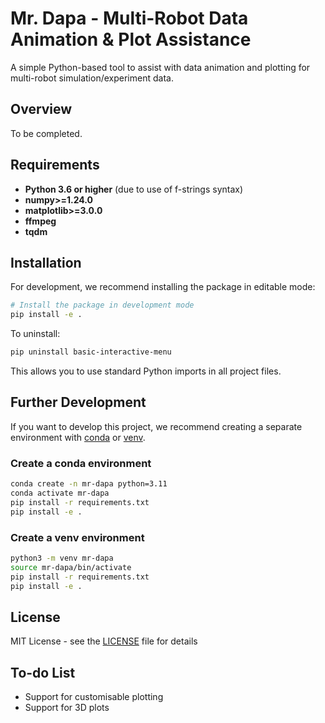 # Mr. Dapa - Multi-Robot Data Animation & Plot Assistance

A simple Python-based tool to assist with data animation and plotting for multi-robot simulation/experiment data.

## Overview

To be completed.

## Requirements

- **Python 3.6 or higher** (due to use of f-strings syntax)
- **numpy>=1.24.0**
- **matplotlib>=3.0.0**
- **ffmpeg**
- **tqdm**

## Installation

For development, we recommend installing the package in editable mode:

```bash
# Install the package in development mode
pip install -e .
```

To uninstall:

```bash
pip uninstall basic-interactive-menu
 ```

This allows you to use standard Python imports in all project files.

## Further Development

If you want to develop this project, we recommend creating a separate environment with [conda](https://docs.conda.io/en/latest/) or [venv](https://docs.python.org/3/library/venv.html).

### Create a conda environment

```bash
conda create -n mr-dapa python=3.11
conda activate mr-dapa
pip install -r requirements.txt
pip install -e .
```

### Create a venv environment

```bash
python3 -m venv mr-dapa
source mr-dapa/bin/activate
pip install -r requirements.txt
pip install -e .
```

## License

MIT License - see the [LICENSE](LICENSE) file for details

## To-do List
 - Support for customisable plotting
 - Support for 3D plots